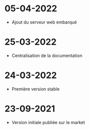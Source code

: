 # 05-04-2022

- Ajout du serveur web embarqué

# 25-03-2022

- Centralisation de la documentation

# 24-03-2022

- Première version stable
 
# 23-09-2021

- Version initiale publiée sur le market
